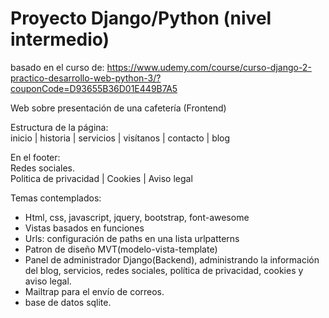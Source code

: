 # Proyecto Django/Python (nivel intermedio) 

basado en el curso de: https://www.udemy.com/course/curso-django-2-practico-desarrollo-web-python-3/?couponCode=D93655B36D01E449B7A5

Web sobre presentación de una cafetería (Frontend)

Estructura de la página:  
inicio | historia | servicios | visítanos | contacto | blog

En el footer:   
Redes sociales.   
Politica de privacidad | Cookies | Aviso legal

Temas contemplados:
- Html, css, javascript, jquery, bootstrap, font-awesome
- Vistas basados en funciones
- Urls: configuración de paths en una lista urlpatterns
- Patron de diseño MVT(modelo-vista-template)
- Panel de administrador Django(Backend), administrando la información del blog, servicios, redes sociales, política de privacidad, cookies y aviso legal.
- Mailtrap para el envío de correos.
- base de datos sqlite.
